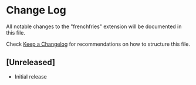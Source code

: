 # Change Log

All notable changes to the "frenchfries" extension will be documented in this file.

Check [Keep a Changelog](http://keepachangelog.com/) for recommendations on how to structure this file.

## [Unreleased]

- Initial release